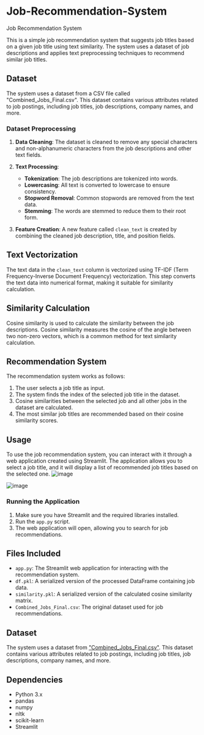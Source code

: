 # Job-Recommendation-System
Job Recommendation System

This is a simple job recommendation system that suggests job titles based on a given job title using text similarity. The system uses a dataset of job descriptions and applies text preprocessing techniques to recommend similar job titles.

## Dataset

The system uses a dataset from a CSV file called "Combined_Jobs_Final.csv". This dataset contains various attributes related to job postings, including job titles, job descriptions, company names, and more.

### Dataset Preprocessing

1. **Data Cleaning**: The dataset is cleaned to remove any special characters and non-alphanumeric characters from the job descriptions and other text fields.

2. **Text Processing**:
   - **Tokenization**: The job descriptions are tokenized into words.
   - **Lowercasing**: All text is converted to lowercase to ensure consistency.
   - **Stopword Removal**: Common stopwords are removed from the text data.
   - **Stemming**: The words are stemmed to reduce them to their root form.

3. **Feature Creation**: A new feature called `clean_text` is created by combining the cleaned job description, title, and position fields.

## Text Vectorization

The text data in the `clean_text` column is vectorized using TF-IDF (Term Frequency-Inverse Document Frequency) vectorization. This step converts the text data into numerical format, making it suitable for similarity calculation.

## Similarity Calculation

Cosine similarity is used to calculate the similarity between the job descriptions. Cosine similarity measures the cosine of the angle between two non-zero vectors, which is a common method for text similarity calculation.

## Recommendation System

The recommendation system works as follows:

1. The user selects a job title as input.
2. The system finds the index of the selected job title in the dataset.
3. Cosine similarities between the selected job and all other jobs in the dataset are calculated.
4. The most similar job titles are recommended based on their cosine similarity scores.

## Usage

To use the job recommendation system, you can interact with it through a web application created using Streamlit. The application allows you to select a job title, and it will display a list of recommended job titles based on the selected one.
![image](https://github.com/LikhithaAralimara/Job-Recommendation-System/assets/128489410/0353edca-e02d-4a2f-be88-017249f1cdec)

![image](https://github.com/LikhithaAralimara/Job-Recommendation-System/assets/128489410/9fe3a857-82a6-4697-a02f-bb8f72a6d709)


### Running the Application

1. Make sure you have Streamlit and the required libraries installed.
2. Run the `app.py` script.
3. The web application will open, allowing you to search for job recommendations.

## Files Included

- `app.py`: The Streamlit web application for interacting with the recommendation system.
- `df.pkl`: A serialized version of the processed DataFrame containing job data.
- `similarity.pkl`: A serialized version of the calculated cosine similarity matrix.
- `Combined_Jobs_Final.csv`: The original dataset used for job recommendations.

## Dataset

The system uses a dataset from ["Combined_Jobs_Final.csv"](https://www.kaggle.com/datasets/kandij/job-recommendation-datasets?select=Combined_Jobs_Final.csv). This dataset contains various attributes related to job postings, including job titles, job descriptions, company names, and more.


## Dependencies

- Python 3.x
- pandas
- numpy
- nltk
- scikit-learn
- Streamlit



